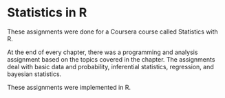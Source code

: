 # Statistics in R

These assignments were done for a Coursera course called Statistics with R.

At the end of every chapter, there was a programming and analysis assignment based on the topics covered in the chapter. The assignments deal with basic data and probability, inferential statistics, regression, and bayesian statistics.

These assignments were implemented in R.
